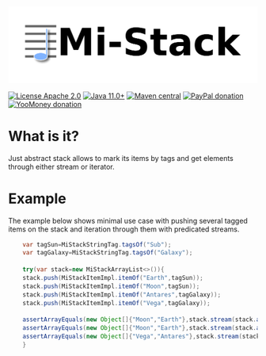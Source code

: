 ![Mi-Stack logo](assets/logo.png)

[![License Apache 2.0](https://img.shields.io/badge/license-Apache%20License%202.0-green.svg)](http://www.apache.org/licenses/LICENSE-2.0)
[![Java 11.0+](https://img.shields.io/badge/java-11.0%2b-green.svg)](http://www.oracle.com/technetwork/java/javase/downloads/index.html)
[![Maven central](https://maven-badges.herokuapp.com/maven-central/com.igormaznitsa/mi-stack/badge.svg)](http://search.maven.org/#artifactdetails|com.igormaznitsa|mi-stack|1.0.0|jar)
[![PayPal donation](https://img.shields.io/badge/donation-PayPal-cyan.svg)](https://www.paypal.com/cgi-bin/webscr?cmd=_s-xclick&hosted_button_id=AHWJHJFBAWGL2)
[![YooMoney donation](https://img.shields.io/badge/donation-Yoo.money-blue.svg)](https://yoomoney.ru/to/41001158080699)

# What is it?

Just abstract stack allows to mark its items by tags and get elements through either stream or iterator.

# Example

The example below shows minimal use case with pushing several tagged items on the stack and iteration through them with
predicated streams.

```java
    var tagSun=MiStackStringTag.tagsOf("Sub");
    var tagGalaxy=MiStackStringTag.tagsOf("Galaxy");

    try(var stack=new MiStackArrayList<>()){
    stack.push(MiStackItemImpl.itemOf("Earth",tagSun));
    stack.push(MiStackItemImpl.itemOf("Moon",tagSun));
    stack.push(MiStackItemImpl.itemOf("Antares",tagGalaxy));
    stack.push(MiStackItemImpl.itemOf("Vega",tagGalaxy));

    assertArrayEquals(new Object[]{"Moon","Earth"},stack.stream(stack.allTags(tagSun)).map(MiStackItem::getValue).toArray());
    assertArrayEquals(new Object[]{"Moon","Earth"},stack.stream(stack.anyTag(tagSun)).map(MiStackItem::getValue).toArray());
    assertArrayEquals(new Object[]{"Vega","Antares"},stack.stream(stack.allTags(tagGalaxy)).map(MiStackItem::getValue).toArray());
    }
```